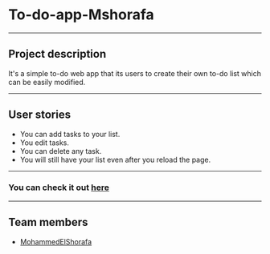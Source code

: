 # To-do-app-Mshorafa
************


## Project description
It's a simple to-do web app that its users to create their own to-do list which can be easily modified.
*****
## User stories

- You can add tasks to your list.
- You edit tasks.
- You can delete any task.
- You will still have your list even after you reload the page.
***
### You can check it out [here](https://gsg-cf05.github.io/To-do-app-Mshorafa/)
***
## Team members
- [MohammedElShorafa](https://github.com/MohammedShorafa)
